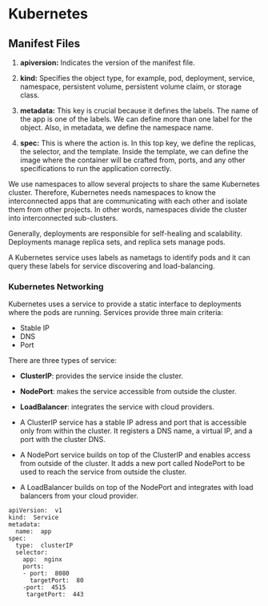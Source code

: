 # Kubernetes

## Manifest Files

1.  **apiversion:** Indicates the version of the manifest file.
    
2. **kind:** Specifies the object type, for example, pod, deployment, service, namespace, persistent volume, persistent volume claim, or storage class.
    
3. **metadata:** This key is crucial because it defines the labels. The name of the app is one of the labels. We can define more than one label for the object. Also, in metadata, we define the namespace name.
    
4. **spec:** This is where the action is. In this top key, we define the replicas, the selector, and the template. Inside the template, we can define the image where the container will be crafted from, ports, and any other specifications to run the application correctly.

We use namespaces to allow several projects to share the same Kubernetes cluster. Therefore, Kubernetes needs namespaces to know the interconnected apps that are communicating with each other and isolate them from other projects. In other words, namespaces divide the cluster into interconnected sub-clusters.

Generally, deployments are responsible for self-healing and scalability. Deployments manage replica sets, and replica sets manage pods.

A Kubernetes service uses labels as nametags to identify pods and it can query these labels for service discovering and load-balancing. 

### Kubernetes Networking

Kubernetes uses a service to provide a static interface to deployments where the pods are running. Services provide three main criteria:

- Stable IP
- DNS
- Port

There are three types of service:

- **ClusterIP**: provides the service inside the cluster.
- **NodePort**: makes the service accessible from outside the cluster.
- **LoadBalancer**: integrates the service with cloud providers.

- A ClusterIP service has a stable IP adress and port that is accessible only from within the cluster. It registers a DNS name, a virtual IP, and a port with the cluster DNS.
- A NodePort service builds on top of the ClusterIP and enables access from outside of the cluster. It adds a new port called NodePort to be used to reach the service from outside the cluster.
- A LoadBalancer builds on top of the NodePort and integrates with load balancers from your cloud provider.

```
apiVersion:  v1
kind:  Service
metadata:
  name:  app
spec:
  type:  clusterIP
  selector:
    app:  nginx
    ports:
    - port:  8080
      targetPort:  80
    -port:  4515
     targetPort:  443
```
